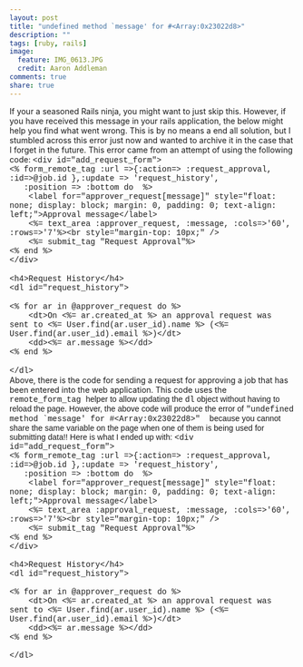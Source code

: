 ```yaml
---
layout: post
title: "undefined method `message' for #<Array:0x23022d8>"
description: ""
tags: [ruby, rails]
image:
  feature: IMG_0613.JPG
  credit: Aaron Addleman
comments: true
share: true
---
```



<p>If your a seasoned Rails ninja, you might want to just skip this. However, if you have received this message in your rails application, the below might help you find what went wrong. This is by no means a end all solution, but I stumbled across this error just now and wanted to archive it in the case that I forget in the future.
This error came from an attempt of using the following code:
<span style="font-family: Courier;">&lt;div id="add_request_form"&gt;</span><br style="font-family: Courier;"><span style="font-family: Courier;">&lt;% form_remote_tag :url =&gt;{:action=&gt; :request_approval, :id=&gt;@job.id },:update =&gt; 'request_history',</span><br style="font-family: Courier;"><span style="font-family: Courier;">   :position =&gt; :bottom do  %&gt;</span><br style="font-family: Courier;"><span style="font-family: Courier;">    &lt;label for="approver_request[message]" style="float: none; display: block; margin: 0, padding: 0; text-align: left;"&gt;Approval message&lt;/label&gt;</span><br style="font-family: Courier;"><span style="font-family: Courier;">    &lt;%= text_area :approver_request, :message, :cols=&gt;'60', :rows=&gt;'7'%&gt;&lt;br style="margin-top: 10px;" /&gt;</span><br style="font-family: Courier;"><span style="font-family: Courier;">    &lt;%= submit_tag "Request Approval"%&gt;</span><br style="font-family: Courier;"><span style="font-family: Courier;">&lt;% end %&gt;</span><br style="font-family: Courier;"><span style="font-family: Courier;">&lt;/div&gt;</span><br style="font-family: Courier;"><br style="font-family: Courier;"><span style="font-family: Courier;">&lt;h4&gt;Request History&lt;/h4&gt;    </span><br style="font-family: Courier;"><span style="font-family: Courier;">&lt;dl id="request_history"&gt;</span><br style="font-family: Courier;"><br style="font-family: Courier;"><span style="font-family: Courier;">&lt;% for ar in @approver_request do %&gt;</span><br style="font-family: Courier;"><span style="font-family: Courier;">    &lt;dt&gt;On &lt;%= ar.created_at %&gt; an approval request was sent to &lt;%= User.find(ar.user_id).name %&gt; (&lt;%= User.find(ar.user_id).email %&gt;)&lt;/dt&gt;</span><br style="font-family: Courier;"><span style="font-family: Courier;">    &lt;dd&gt;&lt;%= ar.message %&gt;&lt;/dd&gt;</span><br style="font-family: Courier;"><span style="font-family: Courier;">&lt;% end %&gt;</span><br style="font-family: Courier;"><br style="font-family: Courier;"><span style="font-family: Courier;">&lt;/dl&gt;
<br style="font-family: Courier;"></span>Above, there is the code for sending a request for approving a job that has been entered into the web application. This code uses the <span style="font-family: Courier;">remote_form_tag <span style="font-family: Arial;">helper to allow updating the <span style="font-family: Courier;">dl<span style="font-family: Arial;"> object without having to reload the page.
However, the above code will produce the error of <span style="font-family: Courier;">"undefined method `message' for #&lt;Array:0x23022d8&gt;"  <span style="font-family: Arial;">because you cannot share the same variable on the page when one of them is being used for submitting data!!
Here is what I ended up with:
<span style="font-family: Courier;">&lt;div id="add_request_form"&gt;</span><br style="font-family: Courier;"><span style="font-family: Courier;">&lt;% form_remote_tag :url =&gt;{:action=&gt; :request_approval, :id=&gt;@job.id },:update =&gt; 'request_history',</span><br style="font-family: Courier;"><span style="font-family: Courier;">   :position =&gt; :bottom do  %&gt;</span><br style="font-family: Courier;"><span style="font-family: Courier;">    &lt;label for="approver_request[message]" style="float: none; display: block; margin: 0, padding: 0; text-align: left;"&gt;Approval message&lt;/label&gt;</span><br style="font-family: Courier;"><span style="font-family: Courier;">    &lt;%= text_area :approval_request, :message, :cols=&gt;'60', :rows=&gt;'7'%&gt;&lt;br style="margin-top: 10px;" /&gt;</span><br style="font-family: Courier;"><span style="font-family: Courier;">    &lt;%= submit_tag "Request Approval"%&gt;</span><br style="font-family: Courier;"><span style="font-family: Courier;">&lt;% end %&gt;</span><br style="font-family: Courier;"><span style="font-family: Courier;">&lt;/div&gt;</span><br style="font-family: Courier;"><br style="font-family: Courier;"><span style="font-family: Courier;">&lt;h4&gt;Request History&lt;/h4&gt;    </span><br style="font-family: Courier;"><span style="font-family: Courier;">&lt;dl id="request_history"&gt;</span><br style="font-family: Courier;"><br style="font-family: Courier;"><span style="font-family: Courier;">&lt;% for ar in @approver_request do %&gt;</span><br style="font-family: Courier;"><span style="font-family: Courier;">    &lt;dt&gt;On &lt;%= ar.created_at %&gt; an approval request was sent to &lt;%= User.find(ar.user_id).name %&gt; (&lt;%= User.find(ar.user_id).email %&gt;)&lt;/dt&gt;</span><br style="font-family: Courier;"><span style="font-family: Courier;">    &lt;dd&gt;&lt;%= ar.message %&gt;&lt;/dd&gt;</span><br style="font-family: Courier;"><span style="font-family: Courier;">&lt;% end %&gt;</span><br style="font-family: Courier;"><br style="font-family: Courier;"><span style="font-family: Courier;">&lt;/dl&gt;</span><br style="font-family: Courier;"><br style="font-family: Courier;"></span></span></span></span></span></span></p>
